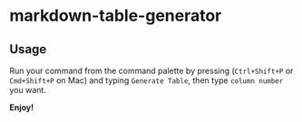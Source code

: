 # markdown-table-generator

## Usage

Run your command from the command palette by pressing (`Ctrl+Shift+P` or `Cmd+Shift+P` on Mac) and typing `Generate Table`, then type `column number` you want.

**Enjoy!**
